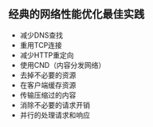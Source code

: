 经典的网络性能优化最佳实践
--

* 减少DNS查找
* 重用TCP连接
* 减少HTTP重定向
* 使用CND（内容分发网络）
* 去掉不必要的资源
* 在客户端缓存资源
* 传输压缩过的内容
* 消除不必要的请求开销
* 并行的处理请求和响应

